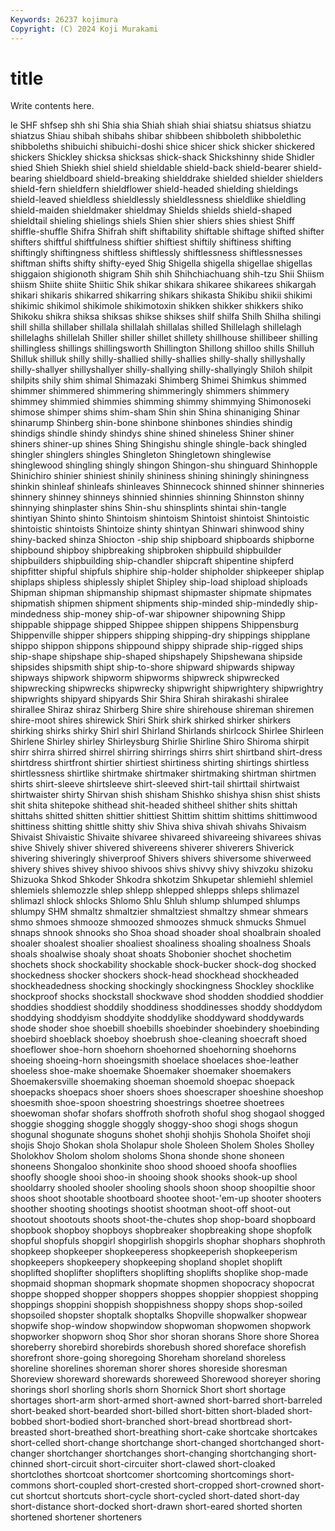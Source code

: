```yaml
---
Keywords: 26237 kojimura
Copyright: (C) 2024 Koji Murakami
---
```


# title

Write contents here.



le SHF
shfsep shh shi Shia shia Shiah shiah shiai shiatsu shiatsus
shiatzu shiatzus Shiau shibah shibahs shibar shibbeen shibboleth shibbolethic shibboleths
shibuichi shibuichi-doshi shice shicer shick shicker shickered shickers Shickley shicksa
shicksas shick-shack Shickshinny shide Shidler shied Shieh Shiekh shiel shield
shieldable shield-back shield-bearer shield-bearing shieldboard shield-breaking shielddrake shielded shielder shielders
shield-fern shieldfern shieldflower shield-headed shielding shieldings shield-leaved shieldless shieldlessly shieldlessness
shieldlike shieldling shield-maiden shieldmaker shieldmay Shields shields shield-shaped shieldtail shieling
shielings shiels Shien shier shiers shies shiest Shiff shiffle-shuffle Shifra
Shifrah shift shiftability shiftable shiftage shifted shifter shifters shiftful shiftfulness
shiftier shiftiest shiftily shiftiness shifting shiftingly shiftingness shiftless shiftlessly shiftlessness
shiftlessnesses shiftman shifts shifty shifty-eyed Shig Shigella shigella shigellae shigellas
shiggaion shigionoth shigram Shih shih Shihchiachuang shih-tzu Shii Shiism shiism
Shiite shiite Shiitic Shik shikar shikara shikaree shikarees shikargah shikari
shikaris shikarred shikarring shikars shikasta Shikibu shikii shikimi shikimic shikimol
shikimole shikimotoxin shikken shikker shikkers shiko Shikoku shikra shiksa shiksas
shikse shikses shilf shilfa Shilh Shilha shilingi shill shilla shillaber
shillala shillalah shillalas shilled Shillelagh shillelagh shillelaghs shillelah Shiller shiller
shillet shillety shillhouse shillibeer shilling shillingless shillings shillingsworth Shillington Shillong
shilloo shills Shilluh Shilluk shilluk shilly shilly-shallied shilly-shallies shilly-shally shillyshally
shilly-shallyer shillyshallyer shilly-shallying shilly-shallyingly Shiloh shilpit shilpits shily shim shimal
Shimazaki Shimberg Shimei Shimkus shimmed shimmer shimmered shimmering shimmeringly shimmers
shimmery shimmey shimmied shimmies shimming shimmy shimmying Shimonoseki shimose shimper
shims shim-sham Shin shin Shina shinaniging Shinar shinarump Shinberg shin-bone
shinbone shinbones shindies shindig shindigs shindle shindy shindys shine shined
shineless Shiner shiner shiners shiner-up shines Shing Shingishu shingle shingle-back
shingled shingler shinglers shingles Shingleton Shingletown shinglewise shinglewood shingling shingly
shingon Shingon-shu shinguard Shinhopple Shinichiro shinier shiniest shinily shininess shining
shiningly shiningness shinkin shinleaf shinleafs shinleaves Shinnecock shinned shinner shinneries
shinnery shinney shinneys shinnied shinnies shinning Shinnston shinny shinnying shinplaster
shins Shin-shu shinsplints shintai shin-tangle shintiyan Shinto shinto Shintoism shintoism
Shintoist shintoist Shintoistic shintoistic shintoists Shintoize shinty shintyan Shinwari shinwood
shiny shiny-backed shinza Shiocton -ship ship shipboard shipboards shipborne shipbound
shipboy shipbreaking shipbroken shipbuild shipbuilder shipbuilders shipbuilding ship-chandler shipcraft shipentine
shipferd shipfitter shipful shipfuls shiphire ship-holder shipholder shipkeeper shiplap shiplaps
shipless shiplessly shiplet Shipley ship-load shipload shiploads Shipman shipman shipmanship
shipmast shipmaster shipmate shipmates shipmatish shipmen shipment shipments ship-minded ship-mindedly
ship-mindedness ship-money ship-of-war shipowner shipowning Shipp shippable shippage shipped Shippee
shippen shippens Shippensburg Shippenville shipper shippers shipping shipping-dry shippings shipplane
shippo shippon shippons shippound shippy shiprade ship-rigged ships ship-shape shipshape
ship-shaped shipshapely Shipshewana shipside shipsides shipsmith shipt ship-to-shore shipward shipwards
shipway shipways shipwork shipworm shipworms shipwreck shipwrecked shipwrecking shipwrecks shipwrecky
shipwright shipwrightery shipwrightry shipwrights shipyard shipyards Shir Shira Shirah shirakashi
shiralee shirallee Shiraz shiraz Shirberg Shire shire shirehouse shireman shiremen
shire-moot shires shirewick Shiri Shirk shirk shirked shirker shirkers shirking
shirks shirky Shirl shirl Shirland Shirlands shirlcock Shirlee Shirleen Shirlene
Shirley shirley Shirleysburg Shirlie Shirline Shiro Shiroma shirpit shirr shirra
shirred shirrel shirring shirrings shirrs shirt shirtband shirt-dress shirtdress shirtfront
shirtier shirtiest shirtiness shirting shirtings shirtless shirtlessness shirtlike shirtmake shirtmaker
shirtmaking shirtman shirtmen shirts shirt-sleeve shirtsleeve shirt-sleeved shirt-tail shirttail shirtwaist
shirtwaister shirty Shirvan shish shisham Shishko shishya shisn shist shists
shit shita shitepoke shithead shit-headed shitheel shither shits shittah shittahs
shitted shitten shittier shittiest Shittim shittim shittims shittimwood shittiness shitting
shittle shitty shiv Shiva shiva shivah shivahs Shivaism Shivaist Shivaistic
Shivaite shivaree shivareed shivareeing shivarees shivas shive Shively shiver shivered
shivereens shiverer shiverers Shiverick shivering shiveringly shiverproof Shivers shivers shiversome
shiverweed shivery shives shivey shivoo shivoos shivs shivvy shivy shivzoku
shizoku Shizuoka Shkod Shkoder Shkodra shkotzim Shkupetar shlemiehl shlemiel shlemiels
shlemozzle shlep shlepp shlepped shlepps shleps shlimazel shlimazl shlock shlocks
Shlomo Shlu Shluh shlump shlumped shlumps shlumpy SHM shmaltz shmaltzier
shmaltziest shmaltzy shmear shmears shmo shmoes shmooze shmoozed shmoozes shmuck
shmucks Shmuel shnaps shnook shnooks sho Shoa shoad shoader shoal
shoalbrain shoaled shoaler shoalest shoalier shoaliest shoaliness shoaling shoalness Shoals
shoals shoalwise shoaly shoat shoats Shobonier shochet shochetim shochets shock
shockability shockable shock-bucker shock-dog shocked shockedness shocker shockers shock-head shockhead
shockheaded shockheadedness shocking shockingly shockingness Shockley shocklike shockproof shocks shockstall
shockwave shod shodden shoddied shoddier shoddies shoddiest shoddily shoddiness shoddinesses
shoddy shoddydom shoddying shoddyism shoddyite shoddylike shoddyward shoddywards shode shoder
shoe shoebill shoebills shoebinder shoebindery shoebinding shoebird shoeblack shoeboy shoebrush
shoe-cleaning shoecraft shoed shoeflower shoe-horn shoehorn shoehorned shoehorning shoehorns shoeing
shoeing-horn shoeingsmith shoelace shoelaces shoe-leather shoeless shoe-make shoemake Shoemaker shoemaker
shoemakers Shoemakersville shoemaking shoeman shoemold shoepac shoepack shoepacks shoepacs shoer
shoers shoes shoescraper shoeshine shoeshop shoesmith shoe-spoon shoestring shoestrings shoetree
shoetrees shoewoman shofar shofars shoffroth shofroth shoful shog shogaol shogged
shoggie shogging shoggle shoggly shoggy-shoo shogi shogs shogun shogunal shogunate
shoguns shohet shohji shohjis Shohola Shoifet shoji shojis Shojo Shokan
shola Sholapur shole Sholeen Sholem Sholes Sholley Sholokhov Sholom sholom
sholoms Shona shonde shone shoneen shoneens Shongaloo shonkinite shoo shood
shooed shoofa shooflies shoofly shoogle shooi shoo-in shooing shook shooks
shook-up shool shooldarry shooled shooler shooling shools shoon shoop shoopiltie
shoor shoos shoot shootable shootboard shootee shoot-'em-up shooter shooters shoother
shooting shootings shootist shootman shoot-off shoot-out shootout shootouts shoots shoot-the-chutes
shop shop-board shopboard shopbook shopboy shopboys shopbreaker shopbreaking shope shopfolk
shopful shopfuls shopgirl shopgirlish shopgirls shophar shophars shophroth shopkeep shopkeeper
shopkeeperess shopkeeperish shopkeeperism shopkeepers shopkeepery shopkeeping shopland shoplet shoplift shoplifted
shoplifter shoplifters shoplifting shoplifts shoplike shop-made shopmaid shopman shopmark shopmate
shopmen shopocracy shopocrat shoppe shopped shopper shoppers shoppes shoppier shoppiest
shopping shoppings shoppini shoppish shoppishness shoppy shops shop-soiled shopsoiled shopster
shoptalk shoptalks Shopville shopwalker shopwear shopwife shop-window shopwindow shopwoman shopwomen
shopwork shopworker shopworn shoq Shor shor shoran shorans Shore shore
Shorea shoreberry shorebird shorebirds shorebush shored shoreface shorefish shorefront shore-going
shoregoing Shoreham shoreland shoreless shoreline shorelines shoreman shorer shores shoreside
shoresman Shoreview shoreward shorewards shoreweed Shorewood shoreyer shoring shorings shorl
shorling shorls shorn Shornick Short short shortage shortages short-arm short-armed
short-awned short-barred short-barreled short-beaked short-bearded short-billed short-bitten short-bladed short-bobbed short-bodied
short-branched short-bread shortbread short-breasted short-breathed short-breathing short-cake shortcake shortcakes short-celled
short-change shortchange short-changed shortchanged short-changer shortchanger shortchanges short-changing shortchanging short-chinned
short-circuit short-circuiter short-clawed short-cloaked shortclothes shortcoat shortcomer shortcoming shortcomings short-commons
short-coupled short-crested short-cropped short-crowned short-cut shortcut shortcuts short-cycle short-cycled short-dated
short-day short-distance short-docked short-drawn short-eared shorted shorten shortened shortener shorteners
